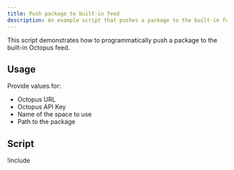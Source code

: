 ```yaml
---
title: Push package to built-in feed
description: An example script that pushes a package to the built-in feed.
---
```


This script demonstrates how to programmatically push a package to the built-in Octopus feed.

## Usage

Provide values for:

- Octopus URL
- Octopus API Key
- Name of the space to use
- Path to the package

## Script

!include <push-package-scripts>
